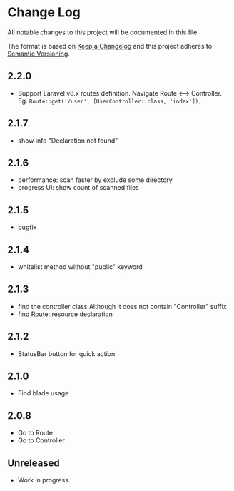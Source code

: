 # Change Log

All notable changes to this project will be documented in this file.

The format is based on [Keep a Changelog](http://keepachangelog.com/) and this project adheres to [Semantic Versioning](http://semver.org/).

## 2.2.0

- Support Laravel v8.x routes definition. Navigate Route <--> Controller. Eg. `Route::get('/user', [UserController::class, 'index']);`

## 2.1.7

- show info "Declaration not found"

## 2.1.6

- performance: scan faster by exclude some directory
- progress UI: show count of scanned files

## 2.1.5

- bugfix

## 2.1.4

- whitelist method without "public" keyword

## 2.1.3

- find the controller class Although it does not contain  "Controller" suffix
- find Route::resource declaration

## 2.1.2

- StatusBar button for quick action

## 2.1.0

- Find blade usage

## 2.0.8

- Go to Route
- Go to Controller

## Unreleased

- Work in progress.
